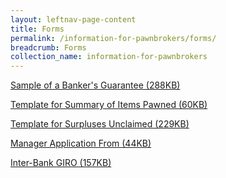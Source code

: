```yaml
---
layout: leftnav-page-content
title: Forms
permalink: /information-for-pawnbrokers/forms/
breadcrumb: Forms
collection_name: information-for-pawnbrokers
---
```


[Sample of a Banker's Guarantee (288KB)]()

[Template for Summary of Items Pawned (60KB)]()

[Template for Surpluses Unclaimed (229KB)]()

[Manager Application From (44KB)]()

[Inter-Bank GIRO (157KB)]()
